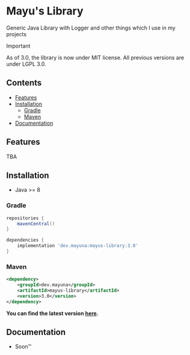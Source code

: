 # Mayu's Library

Generic Java Library with Logger and other things which I use in my projects

> [!IMPORTANT]  
> As of 3.0, the library is now under MIT license. All previous versions are under LGPL 3.0.

## Contents

- [Features](#features)
- [Installation](#installation)
    - [Gradle](#gradle)
    - [Maven](#maven)
- [Documentation](#documentation)

## Features

TBA

## Installation
- Java >= 8

### Gradle

```groovy
repositories {
    mavenCentral()
}

dependencies {
    implementation 'dev.mayuna:mayus-library:3.0'
}
```

### Maven

```xml
<dependency>
    <groupId>dev.mayuna</groupId>
    <artifactId>mayus-library</artifactId>
    <version>3.0</version>
</dependency>
```

**You can find the latest version [here](https://mvnrepository.com/artifact/dev.mayuna/mayus-library).**

## Documentation
- Soon:tm:
